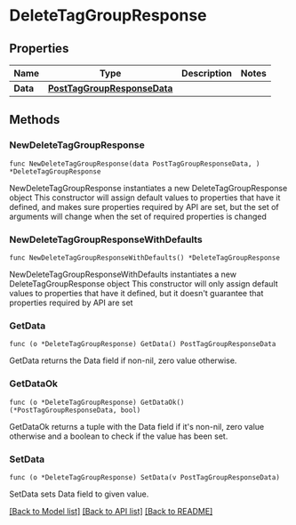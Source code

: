 # DeleteTagGroupResponse

## Properties

Name | Type | Description | Notes
------------ | ------------- | ------------- | -------------
**Data** | [**PostTagGroupResponseData**](PostTagGroupResponseData.md) |  | 

## Methods

### NewDeleteTagGroupResponse

`func NewDeleteTagGroupResponse(data PostTagGroupResponseData, ) *DeleteTagGroupResponse`

NewDeleteTagGroupResponse instantiates a new DeleteTagGroupResponse object
This constructor will assign default values to properties that have it defined,
and makes sure properties required by API are set, but the set of arguments
will change when the set of required properties is changed

### NewDeleteTagGroupResponseWithDefaults

`func NewDeleteTagGroupResponseWithDefaults() *DeleteTagGroupResponse`

NewDeleteTagGroupResponseWithDefaults instantiates a new DeleteTagGroupResponse object
This constructor will only assign default values to properties that have it defined,
but it doesn't guarantee that properties required by API are set

### GetData

`func (o *DeleteTagGroupResponse) GetData() PostTagGroupResponseData`

GetData returns the Data field if non-nil, zero value otherwise.

### GetDataOk

`func (o *DeleteTagGroupResponse) GetDataOk() (*PostTagGroupResponseData, bool)`

GetDataOk returns a tuple with the Data field if it's non-nil, zero value otherwise
and a boolean to check if the value has been set.

### SetData

`func (o *DeleteTagGroupResponse) SetData(v PostTagGroupResponseData)`

SetData sets Data field to given value.



[[Back to Model list]](../README.md#documentation-for-models) [[Back to API list]](../README.md#documentation-for-api-endpoints) [[Back to README]](../README.md)


